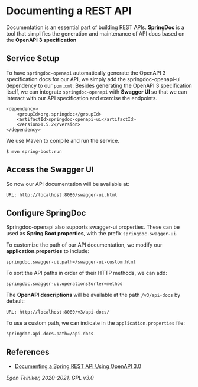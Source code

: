 # Documenting a REST API

Documentation is an essential part of building REST APIs.
**SpringDoc** is a tool that simplifies the generation and maintenance of API docs based on the 
**OpenAPI 3 specification**

## Service Setup

To have `springdoc-openapi` automatically generate the OpenAPI 3 specification docs for our API, 
we simply add the springdoc-openapi-ui dependency to our `pom.xml`:
Besides generating the OpenAPI 3 specification itself, we can integrate `springdoc-openapi` with 
**Swagger UI** so that we can interact with our API specification and exercise the endpoints.

```
<dependency>
    <groupId>org.springdoc</groupId>
    <artifactId>springdoc-openapi-ui</artifactId>
    <version>1.5.2</version>
</dependency>
```

We use Maven to compile and run the service.
```
$ mvn spring-boot:run
```

## Access the Swagger UI

So now our API documentation will be available at:
```
URL: http://localhost:8080/swagger-ui.html
```

## Configure SpringDoc 

Springdoc-openapi also supports swagger-ui properties.
These can be used as **Spring Boot properties**, with the prefix `springdoc.swagger-ui`.

To customize the path of our API documentation, we modify our **application.properties** to include:
```
springdoc.swagger-ui.path=/swagger-ui-custom.html
```
To sort the API paths in order of their HTTP methods, we can add:

```
springdoc.swagger-ui.operationsSorter=method
```

The **OpenAPI descriptions** will be available at the path `/v3/api-docs` by default:
```
URL: http://localhost:8080/v3/api-docs/
```

To use a custom path, we can indicate in the `application.properties` file:
```
springdoc.api-docs.path=/api-docs
```

## References

* [Documenting a Spring REST API Using OpenAPI 3.0](https://www.baeldung.com/spring-rest-openapi-documentation)

*Egon Teiniker, 2020-2021, GPL v3.0*